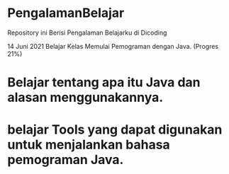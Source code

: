 # PengalamanBelajar
Repository ini Berisi Pengalaman Belajarku di Dicoding

14 Juni 2021
Belajar Kelas Memulai Pemograman dengan Java. (Progres 21%)
  # Belajar tentang apa itu Java dan alasan menggunakannya. 
  # belajar Tools yang dapat digunakan untuk menjalankan bahasa pemograman Java.
